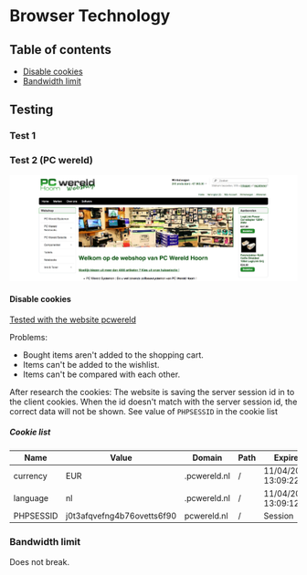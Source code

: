 # Browser Technology


## Table of contents
- [Disable cookies](#disablecookies)
- [Bandwidth limit](#bandwidthlimit)


## Testing

### Test 1



### Test 2 (PC wereld)

![PC wereld](readme-content/pc-wereld.jpg)

#### Disable cookies

[Tested with the website pcwereld](http://pcwereld.nl/)

Problems:
- Bought items aren't added to the shopping cart.
- Items can't be added to the wishlist.
- Items can't be compared with each other.

After research the cookies:
The website is saving the server session id in to the client cookies. When the id doesn't match with the server session id, the correct data will not be shown.
See value of `PHPSESSID` in the cookie list

##### Cookie list
| Name | Value | Domain | Path | Expires | Size | HTTP | Secure
| --- | --- | --- | --- | --- | --- | --- | --- |
| currency | EUR | .pcwereld.nl | / | 11/04/2018, 13:09:22 | 11 | B		
| language | nl | .pcwereld.nl | / | 11/04/2018, 13:09:12 | 10 | B		
| PHPSESSID | j0t3afqvefng4b76ovetts6f90 | pcwereld.nl | / | Session | 35 | B | ✓

### Bandwidth limit

Does not break.
